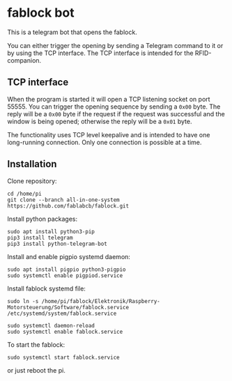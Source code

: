 # fablock bot

This is a telegram bot that opens the fablock.

You can either trigger the opening by sending a Telegram command to it or by using the TCP interface.
The TCP interface is intended for the RFID-companion.

## TCP interface

When the program is started it will open a TCP listening socket on port 55555.
You can trigger the opening sequence by sending a `0x00` byte.
The reply will be a `0x00` byte if the request if the request was successful and the window is being opened; otherwise the reply will be a `0x01` byte.

The functionality uses TCP level keepalive and is intended to have one long-running connection.
Only one connection is possible at a time.

## Installation

Clone repository:

```
cd /home/pi
git clone --branch all-in-one-system  https://github.com/fablabcb/fablock.git 
```

Install python packages:

```
sudo apt install python3-pip
pip3 install telegram
pip3 install python-telegram-bot
```

Install and enable pigpio systemd daemon:

```
sudo apt install pigpio python3-pigpio
sudo systemctl enable pigpiod.service
```

Install fablock systemd file:

```
sudo ln -s /home/pi/fablock/Elektronik/Raspberry-Motorsteuerung/Software/fablock.service /etc/systemd/system/fablock.service

sudo systemctl daemon-reload
sudo systemctl enable fablock.service
```

To start the fablock:
```
sudo systemctl start fablock.service
```

or just reboot the pi.
